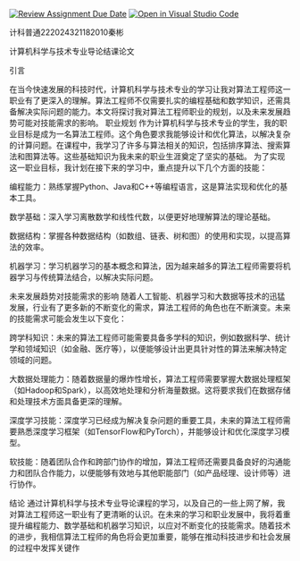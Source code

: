 [![Review Assignment Due Date](https://classroom.github.com/assets/deadline-readme-button-22041afd0340ce965d47ae6ef1cefeee28c7c493a6346c4f15d667ab976d596c.svg)](https://classroom.github.com/a/2TqDInqK)
[![Open in Visual Studio Code](https://classroom.github.com/assets/open-in-vscode-2e0aaae1b6195c2367325f4f02e2d04e9abb55f0b24a779b69b11b9e10269abc.svg)](https://classroom.github.com/online_ide?assignment_repo_id=17035770&assignment_repo_type=AssignmentRepo)

计科普通222024321182010秦彬

计算机科学与技术专业导论结课论文

引言

  在当今快速发展的科技时代，计算机科学与技术专业的学习让我对算法工程师这一职业有了更深入的理解。算法工程师不仅需要扎实的编程基础和数学知识，还需具备解决实际问题的能力。本文将探讨我对算法工程师职业的规划，以及未来发展趋势可能对技能需求的影响。
职业规划
  作为计算机科学与技术专业的学生，我的职业目标是成为一名算法工程师。这个角色要求我能够设计和优化算法，以解决复杂的计算问题。在课程中，我学习了许多与算法相关的知识，包括排序算法、搜索算法和图算法等。这些基础知识为我未来的职业生涯奠定了坚实的基础。
为了实现这一职业目标，我计划在接下来的学习中，重点提升以下几个方面的技能：

编程能力：熟练掌握Python、Java和C++等编程语言，这是算法实现和优化的基本工具。

数学基础：深入学习离散数学和线性代数，以便更好地理解算法的理论基础。

数据结构：掌握各种数据结构（如数组、链表、树和图）的使用和实现，以提高算法的效率。

机器学习：学习机器学习的基本概念和算法，因为越来越多的算法工程师需要将机器学习与传统算法结合，以解决实际问题。

未来发展趋势对技能需求的影响
随着人工智能、机器学习和大数据等技术的迅猛发展，行业有了更多新的不断变化的需求，算法工程师的角色也在不断演变。未来的技能需求可能会发生以下变化：

跨学科知识：未来的算法工程师可能需要具备多学科的知识，例如数据科学、统计学和领域知识（如金融、医疗等），以便能够设计出更具针对性的算法来解决特定领域的问题。

大数据处理能力：随着数据量的爆炸性增长，算法工程师需要掌握大数据处理框架（如Hadoop和Spark），以高效地处理和分析海量数据。这将要求我们在数据存储和处理技术方面具备更深的理解。

深度学习技能：深度学习已经成为解决复杂问题的重要工具，未来的算法工程师需要熟悉深度学习框架（如TensorFlow和PyTorch），并能够设计和优化深度学习模型。

软技能：随着团队合作和跨部门协作的增加，算法工程师还需要具备良好的沟通能力和团队合作能力，以便能够有效地与其他职能部门（如产品经理、设计师等）进行协作。

结论
通过计算机科学与技术专业导论课程的学习，以及自己的一些上网了解，我对算法工程师这一职业有了更清晰的认识。在未来的学习和职业发展中，我将着重提升编程能力、数学基础和机器学习知识，以应对不断变化的技能需求。随着技术的进步，我相信算法工程师的角色将会更加重要，能够在推动科技进步和社会发展的过程中发挥关键作
